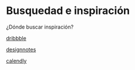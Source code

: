 # Busquedad e inspiración

¿Dónde buscar inspiración?

[dribbble](https://dribbble.com/)

[designnotes](https://www.designnotes.co/)

[calendly](https://calendly.com/es)

